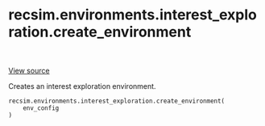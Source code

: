 <div itemscope itemtype="http://developers.google.com/ReferenceObject">
<meta itemprop="name" content="recsim.environments.interest_exploration.create_environment" />
<meta itemprop="path" content="Stable" />
</div>

# recsim.environments.interest_exploration.create_environment

<!-- Insert buttons and diff -->

<table class="tfo-notebook-buttons tfo-api" align="left">

</table>

<a target="_blank" href="https://github.com/google-research/recsim/tree/master/recsim/environments/interest_exploration.py">View
source</a>

Creates an interest exploration environment.

<pre class="devsite-click-to-copy prettyprint lang-py tfo-signature-link">
<code>recsim.environments.interest_exploration.create_environment(
    env_config
)
</code></pre>

<!-- Placeholder for "Used in" -->
